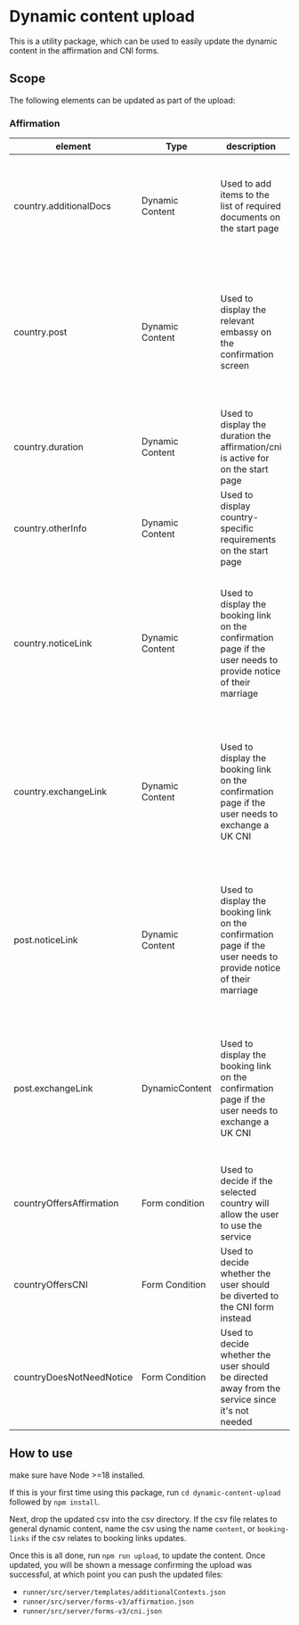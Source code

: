 # Dynamic content upload
This is a utility package, which can be used to easily update the dynamic content in the affirmation and CNI forms.
## Scope
The following elements can be updated as part of the upload:
### Affirmation
| element                  | Type             | description                                                                                                     | notes                                                                                                            |
|--------------------------|------------------|-----------------------------------------------------------------------------------------------------------------|------------------------------------------------------------------------------------------------------------------|
| country.additionalDocs   | Dynamic Content  | Used to add items to the list of required documents on the start page                                           | Elements require asterisks at the beginning to be converted into list items                                      |
| country.post             | Dynamic Content  | Used to display the relevant embassy on the confirmation screen                                                 | Will only be populated if there is only one post in the specified country that offers the specified service      |
| country.duration         | Dynamic Content  | Used to display the duration the affirmation/cni is active for on the start page                                |                                                                                                                  |
| country.otherInfo        | Dynamic Content  | Used to display country-specific requirements on the start page                                                 |                                                                                                                  |
| country.noticeLink       | Dynamic Content  | Used to display the booking link on the confirmation page if the user needs to provide notice of their marriage | Will only be populated if there is only one post in the specified country that offers the specified service      |
| country.exchangeLink     | Dynamic Content  | Used to display the booking link on the confirmation page if the user needs to exchange a UK CNI                | Will only be populated if there is only one post in the specified country that offers the specified service      |
| post.noticeLink          | Dynamic Content  | Used to display the booking link on the confirmation page if the user needs to provide notice of their marriage | Will only be populated if there is more than one post in the specified country that offers the specified service |
| post.exchangeLink        | DynamicContent   | Used to display the booking link on the confirmation page if the user needs to exchange a UK CNI                | Will only be populated if there is more than one post in the specified country that offers the specified service |
| countryOffersAffirmation | Form condition   | Used to decide if the selected country will allow the user to use the service                                   |                                                                                                                  |
| countryOffersCNI         | Form Condition   | Used to decide whether the user should be diverted to the CNI form instead                                      |                                                                                                                  |
| countryDoesNotNeedNotice | Form Condition   | Used to decide whether the user should be directed away from the service since it's not needed                  |                                                                                                                  |

## How to use
make sure have Node >=18 installed.

If this is your first time using this package, run `cd dynamic-content-upload` followed by `npm install`.

Next, drop the updated csv into the csv directory. If the csv file relates to general dynamic content, name the csv using the name `content`, or `booking-links` if the csv relates to booking links updates.

Once this is all done, run `npm run upload`, to update the content. Once updated, you will be shown a message confirming the upload was successful, at which point you can push the updated files:
- `runner/src/server/templates/additionalContexts.json`
- `runner/src/server/forms-v3/affirmation.json`
- `runner/src/server/forms-v3/cni.json`